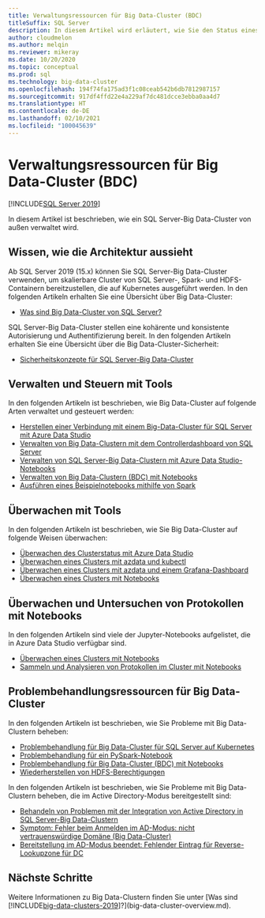 ```yaml
---
title: Verwaltungsressourcen für Big Data-Cluster (BDC)
titleSuffix: SQL Server
description: In diesem Artikel wird erläutert, wie Sie den Status eines Big-Data-Clusters mithilfe von Azure Data Studio, Notebooks und der azdata-Befehlen (Azure Data CLI) anzeigen.
author: cloudmelon
ms.author: melqin
ms.reviewer: mikeray
ms.date: 10/20/2020
ms.topic: conceptual
ms.prod: sql
ms.technology: big-data-cluster
ms.openlocfilehash: 194f74fa175ad3f1c08ceab542b6db7812987157
ms.sourcegitcommit: 917df4ffd22e4a229af7dc481dcce3ebba0aa4d7
ms.translationtype: HT
ms.contentlocale: de-DE
ms.lasthandoff: 02/10/2021
ms.locfileid: "100045639"
---
```

# <a name="administration-resources-for-big-data-clusters-bdc"></a>Verwaltungsressourcen für Big Data-Cluster (BDC) 

[!INCLUDE[SQL Server 2019](../includes/applies-to-version/sqlserver2019.md)]

In diesem Artikel ist beschrieben, wie ein SQL Server-Big Data-Cluster von außen verwaltet wird.

## <a name="know-your-architecture"></a>Wissen, wie die Architektur aussieht

Ab SQL Server 2019 (15.x) können Sie SQL Server-Big Data-Cluster verwenden, um skalierbare Cluster von SQL Server-, Spark- und HDFS-Containern bereitzustellen, die auf Kubernetes ausgeführt werden. In den folgenden Artikeln erhalten Sie eine Übersicht über Big Data-Cluster:
- [Was sind Big Data-Cluster von SQL Server?](big-data-cluster-overview.md)

SQL Server-Big Data-Cluster stellen eine kohärente und konsistente Autorisierung und Authentifizierung bereit. In den folgenden Artikeln erhalten Sie eine Übersicht über die Big Data-Cluster-Sicherheit:
- [Sicherheitskonzepte für SQL Server-Big Data-Cluster](concept-security.md)

## <a name="manage-and-operate-with-tools"></a>Verwalten und Steuern mit Tools

In den folgenden Artikeln ist beschrieben, wie Big Data-Cluster auf folgende Arten verwaltet und gesteuert werden: 

- [Herstellen einer Verbindung mit einem Big-Data-Cluster für SQL Server mit Azure Data Studio](connect-to-big-data-cluster.md)
- [Verwalten von Big Data-Clustern mit dem Controllerdashboard von SQL Server](manage-with-controller-dashboard.md)
- [Verwalten von SQL Server-Big Data-Clustern mit Azure Data Studio-Notebooks](notebooks-manage-bdc.md)
- [Verwalten von Big Data-Clustern (BDC) mit Notebooks](cluster-manage-notebooks.md)
- [Ausführen eines Beispielnotebooks mithilfe von Spark](notebooks-tutorial-spark.md)

## <a name="monitor-with-tools"></a>Überwachen mit Tools

In den folgenden Artikeln ist beschrieben, wie Sie Big Data-Cluster auf folgende Weisen überwachen: 

- [Überwachen des Clusterstatus mit Azure Data Studio](cluster-monitor-ads.md)
- [Überwachen eines Clusters mit azdata und kubectl](cluster-monitor-cmdlet.md)
- [Überwachen eines Clusters mit azdata und einem Grafana-Dashboard](cluster-monitor-grafana.md)
- [Überwachen eines Clusters mit Notebooks](cluster-monitor-notebooks.md)

## <a name="monitor-and-inspect-logs-with-notebooks"></a>Überwachen und Untersuchen von Protokollen mit Notebooks

In den folgenden Artikeln sind viele der Jupyter-Notebooks aufgelistet, die in Azure Data Studio verfügbar sind.

- [Überwachen eines Clusters mit Notebooks](cluster-monitor-notebooks.md)
- [Sammeln und Analysieren von Protokollen im Cluster mit Notebooks](cluster-logging-notebooks.md)

## <a name="big-data-clusters-troubleshooting-resources"></a>Problembehandlungsressourcen für Big Data-Cluster

In den folgenden Artikeln ist beschrieben, wie Sie Probleme mit Big Data-Clustern beheben:

- [Problembehandlung für Big Data-Cluster für SQL Server auf Kubernetes](cluster-troubleshooting-commands.md) 
- [Problembehandlung für ein PySpark-Notebook](troubleshoot-pyspark-notebook.md)
- [Problembehandlung für Big Data-Cluster (BDC) mit Notebooks](cluster-troubleshooter-notebooks.md)
- [Wiederherstellen von HDFS-Berechtigungen](troubleshoot-hdfs-restore-admin.md)

In den folgenden Artikeln ist beschrieben, wie Sie Probleme mit Big Data-Clustern beheben, die im Active Directory-Modus bereitgestellt sind:
- [Behandeln von Problemen mit der Integration von Active Directory in SQL Server-Big Data-Clustern](troubleshoot-active-directory.md) 
- [Symptom: Fehler beim Anmelden im AD-Modus: nicht vertrauenswürdige Domäne (Big Data-Cluster)](troubleshoot-ad-login-failed-untrusted-domain.md)
- [Bereitstellung im AD-Modus beendet: Fehlender Eintrag für Reverse-Lookupzone für DC](troubleshoot-ad-reverse-lookup-zone.md)

## <a name="next-steps"></a>Nächste Schritte

Weitere Informationen zu Big Data-Clustern finden Sie unter [Was sind [!INCLUDE[big-data-clusters-2019](../includes/ssbigdataclusters-ss-nover.md)]?](big-data-cluster-overview.md).